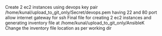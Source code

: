 Create 2 ec2 instances
using devops key pair /home/kunal/upload_to_git_only/Secret/devops.pem
having 22 and 80 port allow
internet gateway for ssh
Final file for creating 2 ec2 instances and generating inventory file at /home/kunal/upload_to_git_only/AnsibleK
Change the inventory file location as per working dir
